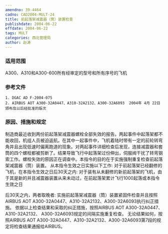 ```yaml
---
amendno: 39-4464
cadno: CAD2004-MULT-24
title: 前起落架减震器（筒）装置检查
publishdate: 2004-06-22
effdate: 2004-06-22
tags: MULT
categories: 西北管理局
author: 赵涛
---
```


### 适用范围 
A300、A310和A300-600所有经审定的型号和所有序号的飞机

<!--more-->
### 参考文件
    1. DGAC AD F-2004-075  
    2. AIRBUS AOT A300-32A0447、A310-32A2132、A300-32A6093  2004年 4月 22日颁布及以后经批准的版次

### 原因、措施和规定 
制造商最近收到两份前起落架减震器螺栓全部失效的报告。两起事件中起落架都不能收回，机组人员被迫返航。在其中一起事件中，飞机着陆时带有一定的前轮转弯角并且出现低速时偏离跑道的现象。对两起事件详细检查后发现，连接减震器和套筒的四个螺栓都被剪断了。结果导致飞行中起落架过份伸出，伺服阀干扰了转弯钢索工作。螺栓失效的原因正在调查中。本指令的目的在于实施强制重复检查前起落架减震器（筒）装置。 
    从本指令生效之日实施以下工作: 
    对于前起落架已经翻修的飞机，在本指令生效之日后30天之内: 
    对于装有从未翻修的新前起落架的飞机，由于其是新的并且减震器装置从来未动过，在前起落架累计飞行1000起落或本指令生效之日
       
后30天之内，两者取晚者:     实施前起落架减震器（筒）装置紧固件检查并且按照AIRBUS AOT A300-32A0447、A310-32A2132、A300-32A6093执行纠正措施。 
    依据以上检查结果和采取的纠正措施，按照AIRBUS AOT A300-32A0447、A310-32A2132、 A300-32A6093规定的间隔实施重复检查。 
    无论结果如何，按照AIRBUS AOT A300-32A0447、A310-32A2132、A300-32A6093第7段的规定将检查结果通报给AIRBUS。

